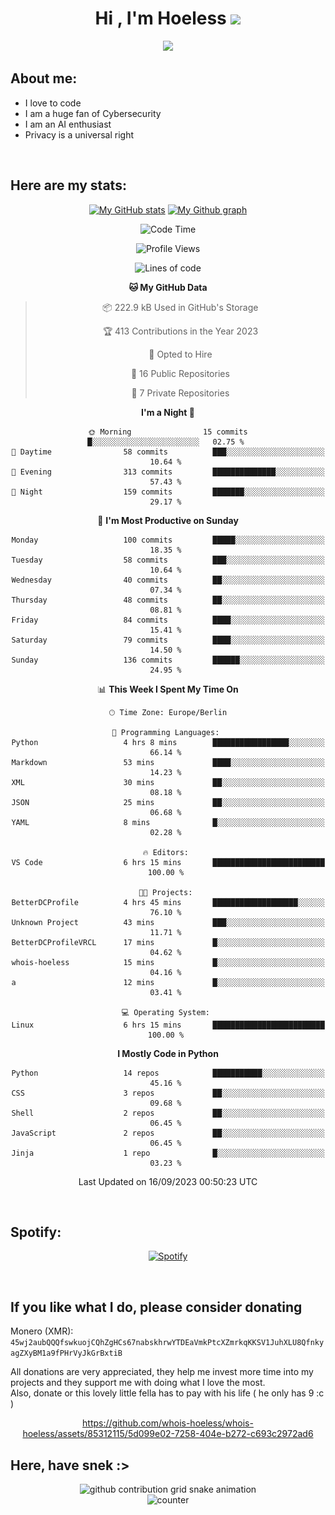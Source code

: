 <h1 align="center">Hi , I'm Hoeless <img src="https://media.giphy.com/media/hvRJCLFzcasrR4ia7z/giphy.gif" width="35"></h1>
<p align="center">
  <a href="https://github.com/whois-hoeless"><img src="https://readme-typing-svg.demolab.com?font=Roboto+Mono&weight=300&size=28&duration=4000&pause=100&color=C109F7&center=true&vCenter=true&width=580&height=127&lines=I'm+a+programmer;I'm+an+AI+enthusiast;I'm+a+big+fan+of+Neural+Networks;I'm+interested+in+Computer+Science;I+love+Cybersecurity;By+the+way+I+use+Arch+%F0%9F%92%80"></a>
</p>

## About me:

- I love to code
- I am a huge fan of Cybersecurity
- I am an AI enthusiast
- Privacy is a universal right

<br>

## Here are my stats:

<div align="center">
    
 [![My GitHub stats](https://github-readme-stats.vercel.app/api?username=whois-hoeless&count_private=true&show_icons=true&theme=radical)](https://github.com/whois-hoeless)
 [![My Github graph](http://github-profile-summary-cards.vercel.app/api/cards/profile-details?username=whois-hoeless&theme=radical)](https://github.com/whois-hoeless)

<!--START_SECTION:waka-->
![Code Time](http://img.shields.io/badge/Code%20Time-137%20hrs%2046%20mins-blue)

![Profile Views](http://img.shields.io/badge/Profile%20Views-14-blue)

![Lines of code](https://img.shields.io/badge/From%20Hello%20World%20I%27ve%20Written-37.2%20thousand%20lines%20of%20code-blue)

**🐱 My GitHub Data** 

> 📦 222.9 kB Used in GitHub's Storage 
 > 
> 🏆 413 Contributions in the Year 2023
 > 
> 💼 Opted to Hire
 > 
> 📜 16 Public Repositories 
 > 
> 🔑 7 Private Repositories 
 > 
**I'm a Night 🦉** 

```text
🌞 Morning                15 commits          █░░░░░░░░░░░░░░░░░░░░░░░░   02.75 % 
🌆 Daytime                58 commits          ███░░░░░░░░░░░░░░░░░░░░░░   10.64 % 
🌃 Evening                313 commits         ██████████████░░░░░░░░░░░   57.43 % 
🌙 Night                  159 commits         ███████░░░░░░░░░░░░░░░░░░   29.17 % 
```
📅 **I'm Most Productive on Sunday** 

```text
Monday                   100 commits         █████░░░░░░░░░░░░░░░░░░░░   18.35 % 
Tuesday                  58 commits          ███░░░░░░░░░░░░░░░░░░░░░░   10.64 % 
Wednesday                40 commits          ██░░░░░░░░░░░░░░░░░░░░░░░   07.34 % 
Thursday                 48 commits          ██░░░░░░░░░░░░░░░░░░░░░░░   08.81 % 
Friday                   84 commits          ████░░░░░░░░░░░░░░░░░░░░░   15.41 % 
Saturday                 79 commits          ████░░░░░░░░░░░░░░░░░░░░░   14.50 % 
Sunday                   136 commits         ██████░░░░░░░░░░░░░░░░░░░   24.95 % 
```


📊 **This Week I Spent My Time On** 

```text
🕑︎ Time Zone: Europe/Berlin

💬 Programming Languages: 
Python                   4 hrs 8 mins        █████████████████░░░░░░░░   66.14 % 
Markdown                 53 mins             ████░░░░░░░░░░░░░░░░░░░░░   14.23 % 
XML                      30 mins             ██░░░░░░░░░░░░░░░░░░░░░░░   08.18 % 
JSON                     25 mins             ██░░░░░░░░░░░░░░░░░░░░░░░   06.68 % 
YAML                     8 mins              █░░░░░░░░░░░░░░░░░░░░░░░░   02.28 % 

🔥 Editors: 
VS Code                  6 hrs 15 mins       █████████████████████████   100.00 % 

🐱‍💻 Projects: 
BetterDCProfile          4 hrs 45 mins       ███████████████████░░░░░░   76.10 % 
Unknown Project          43 mins             ███░░░░░░░░░░░░░░░░░░░░░░   11.71 % 
BetterDCProfileVRCL      17 mins             █░░░░░░░░░░░░░░░░░░░░░░░░   04.62 % 
whois-hoeless            15 mins             █░░░░░░░░░░░░░░░░░░░░░░░░   04.16 % 
a                        12 mins             █░░░░░░░░░░░░░░░░░░░░░░░░   03.41 % 

💻 Operating System: 
Linux                    6 hrs 15 mins       █████████████████████████   100.00 % 
```

**I Mostly Code in Python** 

```text
Python                   14 repos            ███████████░░░░░░░░░░░░░░   45.16 % 
CSS                      3 repos             ██░░░░░░░░░░░░░░░░░░░░░░░   09.68 % 
Shell                    2 repos             ██░░░░░░░░░░░░░░░░░░░░░░░   06.45 % 
JavaScript               2 repos             ██░░░░░░░░░░░░░░░░░░░░░░░   06.45 % 
Jinja                    1 repo              █░░░░░░░░░░░░░░░░░░░░░░░░   03.23 % 
```




 Last Updated on 16/09/2023 00:50:23 UTC
<!--END_SECTION:waka-->
</div>
<br>

## Spotify:

<div align="center">

[![Spotify](https://whois-hoeless.vercel.app/api/spotify?background_color=0d1117&border_color=090d13)](https://open.spotify.com/user/heanchenhorst)
</div>

<br>

## If you like what I do, please consider donating

Monero (XMR): ```45wj2aubQQQfswkuojCQhZgHCs67nabskhrwYTDEaVmkPtcXZmrkqKKSV1JuhXLU8QfnkyagZXyBM1a9fPHrVyJkGrBxtiB```

All donations are very appreciated, they help me invest more time into my projects and they support me with doing what I love the most.  
Also, donate or this lovely little fella has to pay with his life (  he only has 9 :c  )

<div align="center">


https://github.com/whois-hoeless/whois-hoeless/assets/85312115/5d099e02-7258-404e-b272-c693c2972ad6


</div>

## Here, have snek :>
<div align="center">
<picture>
  <source media="(prefers-color-scheme: dark)" srcset="https://raw.githubusercontent.com/whois-hoeless/whois-hoeless/output/github-contribution-grid-snake-dark.svg">
  <source media="(prefers-color-scheme: light)" srcset="https://raw.githubusercontent.com/whois-hoeless/whois-hoeless/output/github-contribution-grid-snake.svg">
  <img alt="github contribution grid snake animation" src="https://raw.githubusercontent.com/whois-hoeless/whois-hoeless/output/github-contribution-grid-snake.svg">
</div>

<div align="center">
  <img src="https://moe-counter.glitch.me/get/@hoeless_count?theme=rule34" alt="counter" />
</div>
